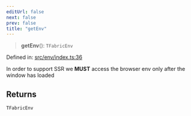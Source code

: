 ```yaml
---
editUrl: false
next: false
prev: false
title: "getEnv"
---
```


> **getEnv**(): `TFabricEnv`

Defined in: [src/env/index.ts:36](https://github.com/fabricjs/fabric.js/blob/e114448a1bce9b68a3e1bba337bc0c83a35c1aa5/src/env/index.ts#L36)

In order to support SSR we **MUST** access the browser env only after the window has loaded

## Returns

`TFabricEnv`
